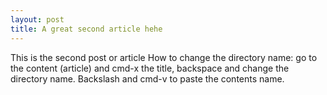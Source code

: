 ```yaml
---
layout: post
title: A great second article hehe
---
```


This is the second post or article
How to change the directory name: go to the content (article) and cmd-x the title, backspace and change the directory name. Backslash and cmd-v to paste the contents name.
